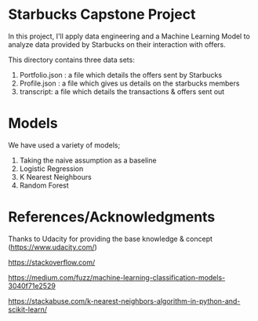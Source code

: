 # Starbucks Capstone Project
In this project, I'll apply data engineering and a Machine Learning Model to analyze data provided by Starbucks on their interaction with offers.

This directory contains three data sets:
1. Portfolio.json : a file which details the offers sent by Starbucks
2. Profile.json : a file which gives us details on the starbucks members
3. transcript: a file which details the transactions & offers sent out

# Models
We have used a variety of models;
1. Taking the naive assumption as a baseline
2. Logistic Regression
3. K Nearest Neighbours
4. Random Forest

# References/Acknowledgments
Thanks to Udacity for providing the base knowledge & concept (https://www.udacity.com/)

https://stackoverflow.com/

https://medium.com/fuzz/machine-learning-classification-models-3040f71e2529

https://stackabuse.com/k-nearest-neighbors-algorithm-in-python-and-scikit-learn/
